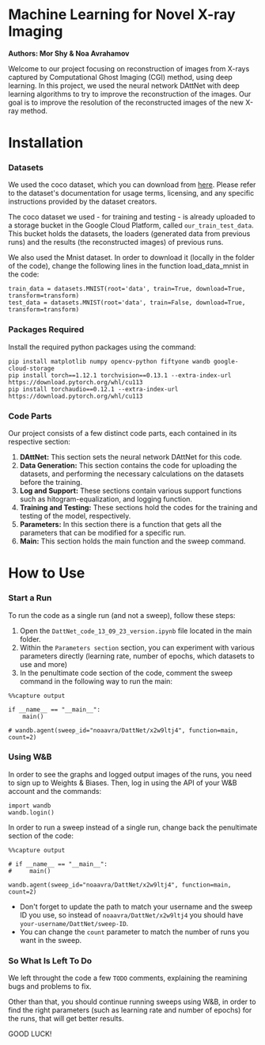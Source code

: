 # Machine Learning for Novel X-ray Imaging
**Authors: Mor Shy & Noa Avrahamov**

Welcome to our project focusing on reconstruction of images from X-rays captured by Computational Ghost Imaging (CGI) method, using deep learning.
In this project, we used the neural network DAttNet with deep learning algorithms to try to improve the reconstruction of the images.
Our goal is to improve the resolution of the reconstructed images of the new X-ray method.

# Installation
### Datasets
We used the coco dataset, which you can download from [here](https://cocodataset.org/#download).
Please refer to the dataset's documentation for usage terms, licensing, and any specific instructions provided by the dataset creators.

The coco dataset we used - for training and testing - is already uploaded to a storage bucket in the Google Cloud Platform, called `our_train_test_data`.
This bucket holds the datasets, the loaders (generated data from previous runs) and the results (the reconstructed images) of previous runs.

We also used the Mnist dataset. In order to download it (locally in the folder of the code), change the following lines in the function load_data_mnist in the code:
```
train_data = datasets.MNIST(root='data', train=True, download=True, transform=transform)
test_data = datasets.MNIST(root='data', train=False, download=True, transform=transform)
```
### Packages Required
Install the required python packages using the command:
```
pip install matplotlib numpy opencv-python fiftyone wandb google-cloud-storage
pip install torch==1.12.1 torchvision==0.13.1 --extra-index-url https://download.pytorch.org/whl/cu113
pip install torchaudio==0.12.1 --extra-index-url https://download.pytorch.org/whl/cu113
```
### Code Parts
Our project consists of a few distinct code parts, each contained in its respective section:
1. **DAttNet:** This section sets the neural network DAttNet for this code.
2. **Data Generation:** This section contains the code for uploading the datasets, and performing the necessary calculations on the datasets before the training.
3. **Log and Support:** These sections contain various support functions such as hitogram-equalization, and logging function.
4. **Training and Testing:** These sections hold the codes for the training and testing of the model, respectively.
5. **Parameters:** In this section there is a function that gets all the parameters that can be modified for a specific run.
6. **Main:** This section holds the main function and the sweep command. 

# How to Use
### Start a Run
To run the code as a single run (and not a sweep), follow these steps:
1. Open the `DattNet_code_13_09_23_version.ipynb` file located in the main folder.
2. Within the `Parameters section` section, you can experiment with various parameters directly (learning rate, number of epochs, which datasets to use and more)
3. In the penultimate code section of the code, comment the sweep command in the following way to run the main:
```
%%capture output

if __name__ == "__main__":
    main()

# wandb.agent(sweep_id="noaavra/DattNet/x2w9ltj4", function=main, count=2)
```
### Using W&B
In order to see the graphs and logged output images of the runs, you need to sign up to Weights & Biases.
Then, log in using the API of your W&B account and the commands:
```
import wandb
wandb.login()
```
In order to run a sweep instead of a single run, change back the penultimate section of the code:
```
%%capture output

# if __name__ == "__main__":
#     main()

wandb.agent(sweep_id="noaavra/DattNet/x2w9ltj4", function=main, count=2)
```
- Don't forget to update the path to match your username and the sweep ID you use, so instead of `noaavra/DattNet/x2w9ltj4` you should have `your-username/DattNet/sweep-ID`.
- You can change the `count` parameter to match the number of runs you want in the sweep.

### So What Is Left To Do
We left throught the code a few `TODO` comments, explaining the reamining bugs and problems to fix.

Other than that, you should continue running sweeps using W&B, in order to find the right parameters (such as learning rate and number of epochs) for the runs, that will get better results.

GOOD LUCK!
